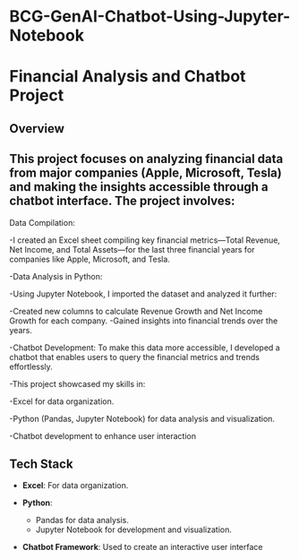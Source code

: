 # BCG-GenAI-Chatbot-Using-Jupyter-Notebook

# Financial Analysis and Chatbot Project  

## Overview  
This project focuses on analyzing financial data from major companies (Apple, Microsoft, Tesla) and making the insights accessible through a chatbot interface. The project involves:  
-
 Data Compilation:

-I created an Excel sheet compiling key financial metrics—Total Revenue, Net Income, and Total Assets—for the last three financial years for companies like Apple, Microsoft, and Tesla.

 
 
 -Data Analysis in Python:

-Using Jupyter Notebook, I imported the dataset and analyzed it further:


-Created new columns to calculate Revenue Growth and Net Income Growth for each company.
-Gained insights into financial trends over the years.


-Chatbot Development:
To make this data more accessible, I developed a chatbot that enables users to query the financial metrics and trends effortlessly.

-This project showcased my skills in:

 -Excel for data organization.
 
 -Python (Pandas, Jupyter Notebook) for data analysis and visualization.
 
-Chatbot development to enhance user interaction


## Tech Stack

- **Excel**: For data organization.  

- **Python**:  
  - Pandas for data analysis.  
  - Jupyter Notebook for development and visualization.  

- **Chatbot Framework**: Used to create an interactive user interface



